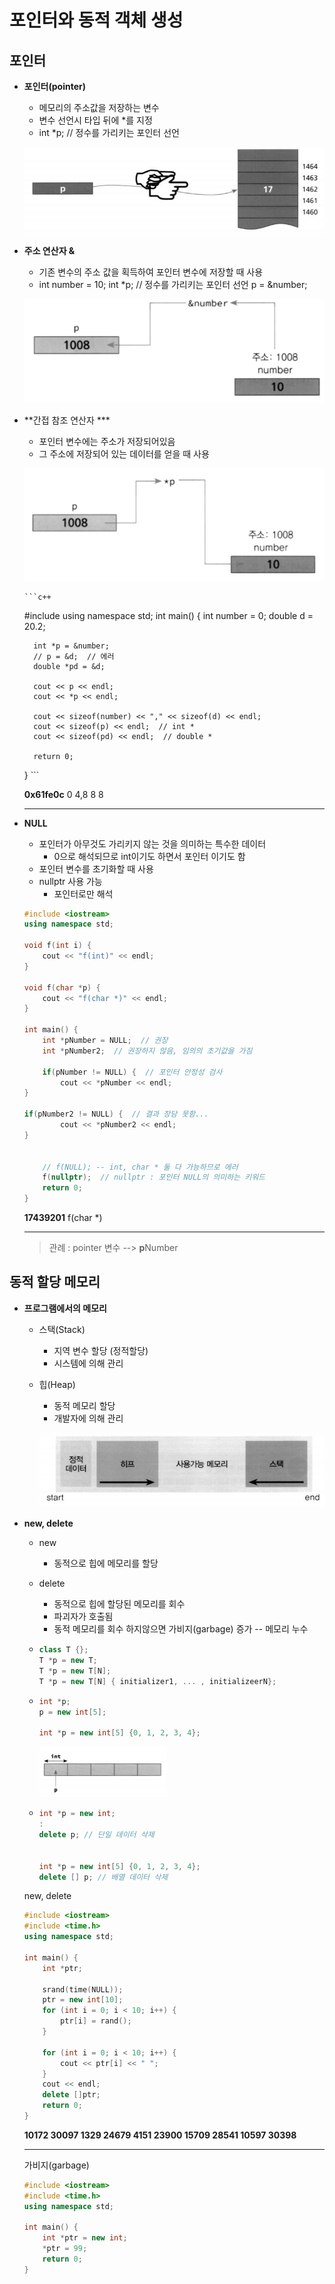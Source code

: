 # 포인터와 동적 객체 생성



## 포인터

- **포인터(pointer)**

    - 메모리의 주소값을 저장하는 변수
    - 변수 선언시 타입 뒤에 *를 지정
    - int *p; // 정수를 가리키는 포인터 선언

    ![image-20200908151322312](07.포인터와_동적_객체_생성.assets/image-20200908151322312.png)



- **주소 연산자 &**

    - 기존 변수의 주소 값을 획득하여 포인터 변수에 저장할 때 사용
    - int number = 10;
        int *p; // 정수를 가리키는 포인터 선언
        p = &number;

    ![image-20200908151415800](07.포인터와_동적_객체_생성.assets/image-20200908151415800.png)
    
- **간접 참조 연산자 ***

    - 포인터 변수에는 주소가 저장되어있음
    - 그 주소에 저장되어 있는 데이터를 얻을 때 사용

    ![image-20200908152517004](07.포인터와_동적_객체_생성.assets/image-20200908152517004.png)

    

      ```c++
    #include <iostream>
    using namespace std;
    int main() {
        int number = 0;
        double d = 20.2;
    
        int *p = &number;
        // p = &d;  // 에러
        double *pd = &d;
    
        cout << p << endl;
        cout << *p << endl;
    
        cout << sizeof(number) << "," << sizeof(d) << endl;
        cout << sizeof(p) << endl;  // int *
        cout << sizeof(pd) << endl;  // double *
    
        return 0;
    }
      ```

    **0x61fe0c**
    0
    4,8
    8
    8

    ---





- **NULL**

    - 포인터가 아무것도 가리키지 않는 것을 의미하는 특수한 데이터
        - 0으로 해석되므로 int이기도 하면서 포인터 이기도 함
    - 포인터 변수를 초기화할 때 사용
    - nullptr 사용 가능
        - 포인터로만 해석

    ```c++
    #include <iostream>
    using namespace std;
    
    void f(int i) {
        cout << "f(int)" << endl;
    }
    
    void f(char *p) {
        cout << "f(char *)" << endl;
    }
    
    int main() {
        int *pNumber = NULL;  // 권장
        int *pNumber2;  // 권장하지 않음, 임의의 초기값을 가짐
    
        if(pNumber != NULL) {  // 포인터 안정성 검사
            cout << *pNumber << endl;
    }
    
    if(pNumber2 != NULL) {  // 결과 장담 못함...
            cout << *pNumber2 << endl;
    }
    
    
        // f(NULL); -- int, char * 둘 다 가능하므로 에러
        f(nullptr);  // nullptr : 포인터 NULL의 의미하는 키워드
        return 0;
    }
    ```
    
    **17439201**
    f(char *)
    
    ---
    
    >   관례 : pointer 변수 --> **p**Number







## 동적 할당 메모리

-   **프로그램에서의 메모리**

    -   스택(Stack)

        -   지역 변수 할당 (정적할당)
        -   시스템에 의해 관리

    -   힙(Heap)

        -   동적 메모리 할당
        -   개발자에 의해 관리

        ![image-20200908162441461](07.포인터와_동적_객체_생성.assets/image-20200908162441461.png)



-   **new, delete**

    -   new

        -   동적으로 힙에 메모리를 할당

    -   delete

        -   동적으로 힙에 할당된 메모리를 회수
        -   파괴자가 호출됨
        -   동적 메모리를 회수 하지않으면 가비지(garbage) 증가 -- 메모리 누수

    -   ```c++
        class T {};
        T *p = new T;
        T *p = new T[N];
        T *p = new T[N] { initializer1, ... , initializeerN}; 
        ```

    -   ```c++
        int *p;
        p = new int[5]; 
        
        int *p = new int[5] {0, 1, 2, 3, 4};
        ```

        <img src="07.포인터와_동적_객체_생성.assets/image-20200908162713653.png" alt="image-20200908162713653" style="zoom:50%;" />

    -   ```c++
        int *p = new int;
        :
        delete p; // 단일 데이터 삭제
        
        
        int *p = new int[5] {0, 1, 2, 3, 4};
        delete [] p; // 배열 데이터 삭제
        ```

        

    new, delete

    ```c++
    #include <iostream>
    #include <time.h>
    using namespace std;
    
    int main() {
        int *ptr;
    
        srand(time(NULL));
        ptr = new int[10];
        for (int i = 0; i < 10; i++) {
            ptr[i] = rand();
        }
    
        for (int i = 0; i < 10; i++) {
            cout << ptr[i] << " ";
        }
        cout << endl;
        delete []ptr;
        return 0;
    }
    ```

    **10172 30097 1329 24679 4151 23900 15709 28541 10597 30398**

    
    ---
    
    
    
    가비지(garbage)
    
    ```c++
    #include <iostream>
    #include <time.h>
    using namespace std;
    
    int main() {
        int *ptr = new int;
        *ptr = 99;
        return 0;
    }
    ```
